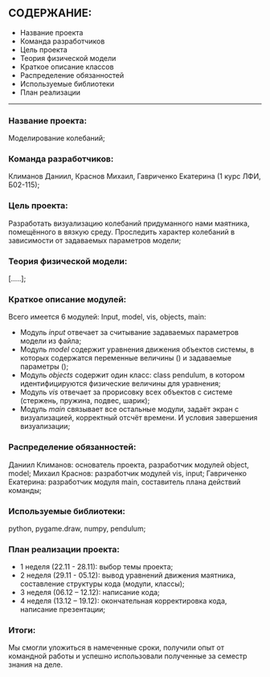 ## СОДЕРЖАНИЕ:
- Название проекта
- Команда разработчиков
- Цель проекта
- Теория физической модели
- Краткое описание классов
- Распределение обязанностей
- Используемые библиотеки
- План реализации
-----------------------------------------------------------------------------------------------------------------------
### Название проекта: 
  Моделирование колебаний;
### Команда разработчиков: 
Климанов Даниил, Краснов Михаил, Гавриченко Екатерина (1 курс ЛФИ, Б02-115);
### Цель проекта:
Разработать визуализацию колебаний придуманного нами маятника, помещённого в вязкую среду. Проследить характер колебаний в зависимости  от задаваемых параметров модели;
### Теория физической модели:
[…..];
### Краткое описание модулей: 
Всего имеется 6 модулей: Input, model, vis, objects, main:
- Модуль *input* отвечает за считывание задаваемых параметров модели из файла;
- Модуль *model* содержит уравнения движения объектов системы, в которых содержатся переменные величины () и задаваемые параметры ();
- Модуль *objects* содержит один класс: class pendulum, в котором идентифицируются физические величины для уравнения;
- Модуль *vis* отвечает за прорисовку всех объектов с системе (стержень, пружина, подвес, шарик);
- Модуль *main* связывает все остальные модули, задаёт экран с визуализацией, корректный отсчёт времени. И условия завершения визуализации;

### Распределение обязанностей:
Даниил Климанов: основатель проекта, разработчик модулей object, model;
Михаил Краснов: разработчик модулей vis, input;
Гавриченко Екатерина: разработчик модуля main, составитель плана действий команды;
### Используемые библиотеки: 
python, pygame.draw, numpy, pendulum;

### План реализации проекта:
- 1 неделя (22.11 - 28.11): выбор темы проекта;
- 2 неделя (29.11 - 05.12): вывод уравнений движения маятника, составление структуры кода (модули, классы);
- 3 неделя (06.12 – 12.12): написание кода;
- 4 неделя (13.12 – 19.12): окончательная корректировка кода, написание презентации;

### Итоги:  
Мы смогли уложиться в намеченные сроки, получили опыт от командной работы и успешно использовали полученные за семестр знания на деле.  





```python

```


```python

```
